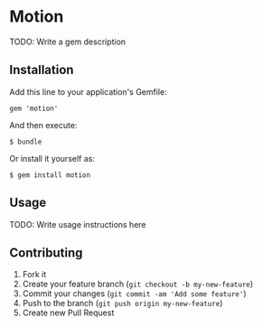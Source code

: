 # Motion

TODO: Write a gem description

## Installation

Add this line to your application's Gemfile:

    gem 'motion'

And then execute:

    $ bundle

Or install it yourself as:

    $ gem install motion

## Usage

TODO: Write usage instructions here

## Contributing

1. Fork it
2. Create your feature branch (`git checkout -b my-new-feature`)
3. Commit your changes (`git commit -am 'Add some feature'`)
4. Push to the branch (`git push origin my-new-feature`)
5. Create new Pull Request

